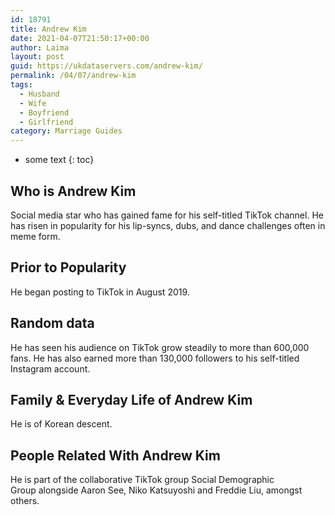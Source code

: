 ```yaml
---
id: 18791
title: Andrew Kim
date: 2021-04-07T21:50:17+00:00
author: Laima
layout: post
guid: https://ukdataservers.com/andrew-kim/
permalink: /04/07/andrew-kim
tags:
  - Husband
  - Wife
  - Boyfriend
  - Girlfriend
category: Marriage Guides
---
```


* some text
{: toc}


## Who is Andrew Kim
                  
                  
                  
Social media star who has gained fame for his self-titled TikTok channel. He has risen in popularity for his lip-syncs, dubs, and dance challenges often in meme form.
                  
              
            
              
            
                
                
                
## Prior to Popularity
                  
                  
                  
He began posting to TikTok in August 2019.
                  
              
            
              
            
                
                
                
## Random data
                  
                  
                  
He has seen his audience on TikTok grow steadily to more than 600,000 fans. He has also earned more than 130,000 followers to his self-titled Instagram account. 
                  
              
            
              
            
                
                
                
## Family & Everyday Life of Andrew Kim
                  
                  
                  
He is of Korean descent.
                  
              
            
              
            
                
                
                
## People Related With Andrew Kim
                  
                  
                  
He is part of the collaborative TikTok group Social Demographic Group alongside Aaron See, Niko Katsuyoshi and Freddie Liu, amongst others. 
                  
              
            
              
            
                
              
            
              
              
            
            
              
            
          
          
          